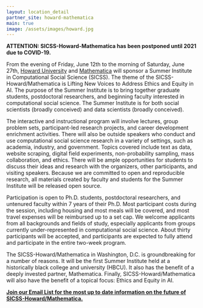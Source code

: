 ```yaml
---
layout: location_detail
partner_site: howard-mathematica
main: true
image: /assets/images/howard.jpg
---
```


**ATTENTION: SICSS-Howard-Mathematica has been postponed until 2021 due to COVID-19.**

From the evening of Friday, June 12th to the morning of Saturday, June 27th, [Howard University](https://home.howard.edu/) and [Mathematica](https://www.mathematica.org/) will sponsor a Summer Institute in Computational Social Science (SICSS). The theme of the SICSS-Howard/Mathematica is Lifting New Voices to Address Ethics and Equity in AI. The purpose of the Summer Institute is to bring together graduate students, postdoctoral researchers, and beginning faculty interested in computational social science. The Summer Institute is for both social scientists (broadly conceived) and data scientists (broadly conceived). 

The interactive and instructional program will involve lectures, group problem sets, participant-led research projects, and career development enrichment activities. There will also be outside speakers who conduct and use computational social science research in a variety of settings, such as academia, industry, and government. Topics covered include text as data, website scraping, digital field experiments, non-probability sampling, mass collaboration, and ethics. There will be ample opportunities for students to discuss their ideas and research with the organizers, other participants, and visiting speakers. Because we are committed to open and reproducible research, all materials created by faculty and students for the Summer Institute will be released open source.

Participation is open to Ph.D. students, postdoctoral researchers, and untenured faculty within 7 years of their Ph.D. Most participant costs during the session, including housing and most meals will be covered, and most travel expenses will be reimbursed up to a set cap. We welcome applicants from all backgrounds and fields of study, especially applicants from groups currently under-represented in computational social science. About thirty participants will be accepted, and participants are expected to fully attend and participate in the entire two-week program.

The SICSS-Howard/Mathematica in Washington, D.C. is groundbreaking for a number of reasons. It will be the first Summer Institute held at a historically black college and university (HBCU). It also has the benefit of a deeply invested partner, Mathematica. Finally, SICSS-Howard/Mathematica will also have the benefit of a topical focus: Ethics and Equity in AI.

<b>[Join our Email List for the most up to date information on the future of SICSS-Howard/Mathematica.](https://docs.google.com/forms/d/17poF12b9iLVCND-qUErcu7XluNlVDQq07syOeGOSMkY/viewform?edit_requested=true)</b>
